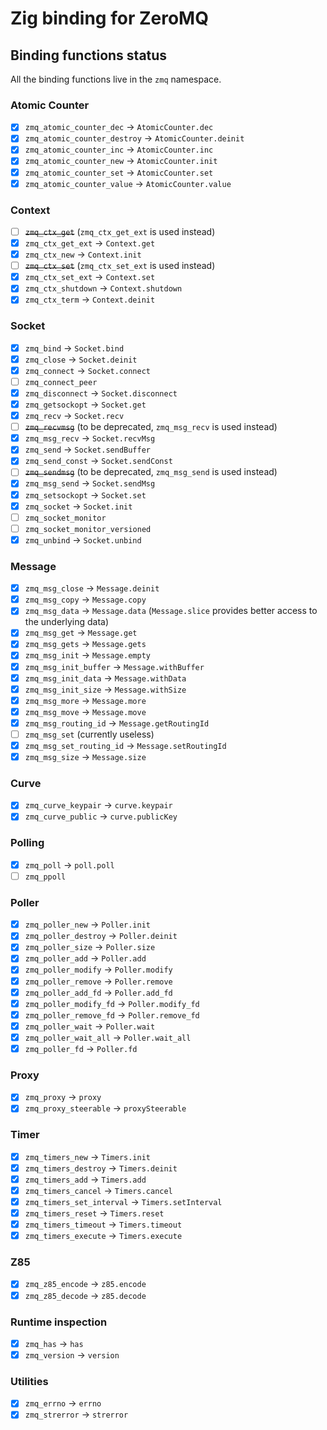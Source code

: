 # Zig binding for ZeroMQ

## Binding functions status

All the binding functions live in the `zmq` namespace.

### Atomic Counter

- [X] `zmq_atomic_counter_dec` -> `AtomicCounter.dec`
- [X] `zmq_atomic_counter_destroy` -> `AtomicCounter.deinit`
- [X] `zmq_atomic_counter_inc` -> `AtomicCounter.inc`
- [X] `zmq_atomic_counter_new` -> `AtomicCounter.init`
- [X] `zmq_atomic_counter_set` -> `AtomicCounter.set`
- [X] `zmq_atomic_counter_value` -> `AtomicCounter.value`

### Context

- [ ] ~~`zmq_ctx_get`~~ (`zmq_ctx_get_ext` is used instead)
- [X] `zmq_ctx_get_ext` -> `Context.get`
- [X] `zmq_ctx_new` -> `Context.init`
- [ ] ~~`zmq_ctx_set`~~ (`zmq_ctx_set_ext` is used instead)
- [X] `zmq_ctx_set_ext` -> `Context.set`
- [X] `zmq_ctx_shutdown` -> `Context.shutdown`
- [X] `zmq_ctx_term` -> `Context.deinit`

### Socket

- [X] `zmq_bind` -> `Socket.bind`
- [X] `zmq_close` -> `Socket.deinit`
- [X] `zmq_connect` -> `Socket.connect`
- [ ] `zmq_connect_peer`
- [X] `zmq_disconnect` -> `Socket.disconnect`
- [X] `zmq_getsockopt` -> `Socket.get`
- [X] `zmq_recv` -> `Socket.recv`
- [ ] ~~`zmq_recvmsg`~~ (to be deprecated, `zmq_msg_recv` is used instead)
- [X] `zmq_msg_recv` -> `Socket.recvMsg`
- [X] `zmq_send` -> `Socket.sendBuffer`
- [X] `zmq_send_const` -> `Socket.sendConst`
- [ ] ~~`zmq_sendmsg`~~ (to be deprecated, `zmq_msg_send` is used instead)
- [X] `zmq_msg_send` -> `Socket.sendMsg`
- [X] `zmq_setsockopt` -> `Socket.set`
- [X] `zmq_socket` -> `Socket.init`
- [ ] `zmq_socket_monitor`
- [ ] `zmq_socket_monitor_versioned`
- [X] `zmq_unbind` -> `Socket.unbind`

### Message

- [X] `zmq_msg_close` -> `Message.deinit`
- [X] `zmq_msg_copy` -> `Message.copy`
- [X] `zmq_msg_data` -> `Message.data` (`Message.slice` provides better access to
the underlying data)
- [X] `zmq_msg_get` -> `Message.get`
- [X] `zmq_msg_gets` -> `Message.gets`
- [X] `zmq_msg_init` -> `Message.empty`
- [X] `zmq_msg_init_buffer` -> `Message.withBuffer`
- [X] `zmq_msg_init_data` -> `Message.withData`
- [X] `zmq_msg_init_size` -> `Message.withSize`
- [X] `zmq_msg_more` -> `Message.more`
- [X] `zmq_msg_move` -> `Message.move`
- [X] `zmq_msg_routing_id` -> `Message.getRoutingId`
- [ ] `zmq_msg_set` (currently useless)
- [X] `zmq_msg_set_routing_id` -> `Message.setRoutingId`
- [X] `zmq_msg_size` -> `Message.size`

### Curve

- [X] `zmq_curve_keypair` -> `curve.keypair`
- [X] `zmq_curve_public` -> `curve.publicKey`

### Polling

- [X] `zmq_poll` -> `poll.poll`
- [ ] `zmq_ppoll`

### Poller

- [X] `zmq_poller_new` -> `Poller.init`
- [X] `zmq_poller_destroy` -> `Poller.deinit`
- [X] `zmq_poller_size` -> `Poller.size`
- [X] `zmq_poller_add` -> `Poller.add`
- [X] `zmq_poller_modify` -> `Poller.modify`
- [X] `zmq_poller_remove` -> `Poller.remove`
- [X] `zmq_poller_add_fd` -> `Poller.add_fd`
- [X] `zmq_poller_modify_fd` -> `Poller.modify_fd`
- [X] `zmq_poller_remove_fd` -> `Poller.remove_fd`
- [X] `zmq_poller_wait` -> `Poller.wait`
- [X] `zmq_poller_wait_all` -> `Poller.wait_all`
- [X] `zmq_poller_fd` -> `Poller.fd`

### Proxy

- [x] `zmq_proxy` -> `proxy`
- [x] `zmq_proxy_steerable` -> `proxySteerable`

### Timer

- [X] `zmq_timers_new` -> `Timers.init`
- [X] `zmq_timers_destroy` -> `Timers.deinit`
- [X] `zmq_timers_add` -> `Timers.add`
- [X] `zmq_timers_cancel` -> `Timers.cancel`
- [X] `zmq_timers_set_interval` -> `Timers.setInterval`
- [X] `zmq_timers_reset` -> `Timers.reset`
- [X] `zmq_timers_timeout` -> `Timers.timeout`
- [X] `zmq_timers_execute` -> `Timers.execute`

### Z85

- [X] `zmq_z85_encode` -> `z85.encode`
- [X] `zmq_z85_decode` -> `z85.decode`

### Runtime inspection

- [X] `zmq_has` -> `has`
- [X] `zmq_version` -> `version`

### Utilities

- [X] `zmq_errno` -> `errno`
- [X] `zmq_strerror` -> `strerror`
